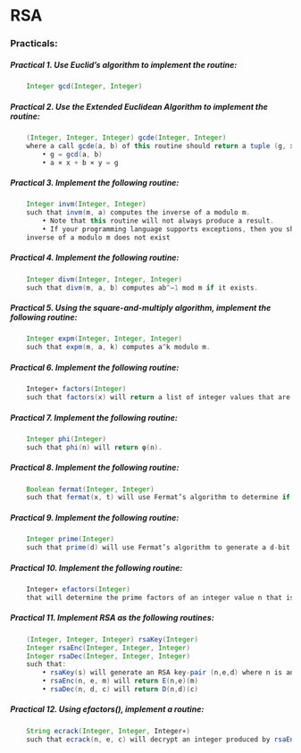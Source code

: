 # RSA

### Practicals:

##### Practical 1. Use Euclid’s algorithm to implement the routine:

```java
    Integer gcd(Integer, Integer)
```

##### Practical 2. Use the Extended Euclidean Algorithm to implement the routine:

```java
    (Integer, Integer, Integer) gcde(Integer, Integer)
    where a call gcde(a, b) of this routine should return a tuple (g, x, y) of three integers such that:
    	• g = gcd(a, b)
    	• a × x + b × y = g
```

##### Practical 3. Implement the following routine:

```java
    Integer invm(Integer, Integer)
    such that invm(m, a) computes the inverse of a modulo m.
    	• Note that this routine will not always produce a result.
    	• If your programming language supports exceptions, then you should throw an exception if the
    inverse of a modulo m does not exist
```

##### Practical 4. Implement the following routine:

```java
    Integer divm(Integer, Integer, Integer)
    such that divm(m, a, b) computes ab^−1 mod m if it exists.
```

##### Practical 5. Using the square-and-multiply algorithm, implement the following routine:

```java
    Integer expm(Integer, Integer, Integer)
    such that expm(m, a, k) computes a^k modulo m.
```

##### Practical 6. Implement the following routine:

```java
    Integer∗ factors(Integer)
    such that factors(x) will return a list of integer values that are the factors of x. Note that if a prime p has a power e > 0 in the factorization of x, then p should appear e times in the result.
```

##### Practical 7. Implement the following routine:

```java
    Integer phi(Integer)
    such that phi(n) will return φ(n).
```

##### Practical 8. Implement the following routine:

```java
    Boolean fermat(Integer, Integer)
    such that fermat(x, t) will use Fermat’s algorithm to determine if x is prime
```

##### Practical 9. Implement the following routine:

```java
    Integer prime(Integer)
    such that prime(d) will use Fermat’s algorithm to generate a d-bit prime.
```

##### Practical 10. Implement the following routine:

```java
    Integer∗ efactors(Integer)
    that will determine the prime factors of an integer value n that is the product of two primes. This function should use a more efficient algorithm than trial division and should be capable of factoring numbers such as 709138557871512933443.
```

##### Practical 11. Implement RSA as the following routines:

```java
    (Integer, Integer, Integer) rsaKey(Integer)
    Integer rsaEnc(Integer, Integer, Integer)
    Integer rsaDec(Integer, Integer, Integer)
    such that:
    	• rsaKey(s) will generate an RSA key-pair (n,e,d) where n is an s-bit modulus
    	• rsaEnc(n, e, m) will return E(n,e)(m)
    	• rsaDec(n, d, c) will return D(n,d)(c)
```

##### Practical 12. Using efactors(), implement a routine:

```java
    String ecrack(Integer, Integer, Integer∗)
    such that ecrack(n, e, c) will decrypt an integer produced by rsaEnc() with the public key (n, e) without having access to the private exponent.
```
